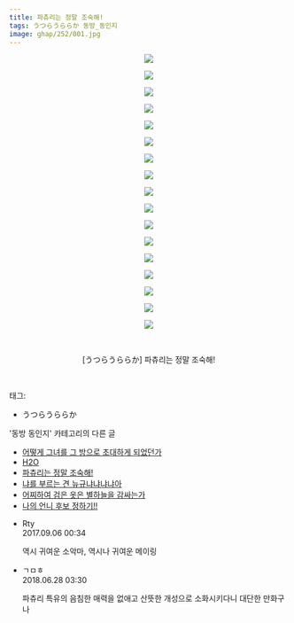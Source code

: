 ```yaml
---
title: 파츄리는 정말 조숙해!
tags: うつらうららか 동방_동인지
image: ghap/252/001.jpg
---
```

<div class="article">
<p style="text-align: center; clear: none; float: none;"><img src="{{ site.nasurl }}/ghap/252/001.jpg"/></p>
<p style="text-align: center; clear: none; float: none;"><img src="{{ site.nasurl }}/ghap/252/002.jpg"/></p>
<p style="text-align: center; clear: none; float: none;"><img src="{{ site.nasurl }}/ghap/252/003.jpg"/></p>
<p style="text-align: center; clear: none; float: none;"><img src="{{ site.nasurl }}/ghap/252/004.jpg"/></p>
<p style="text-align: center; clear: none; float: none;"><img src="{{ site.nasurl }}/ghap/252/005.jpg"/></p>
<p style="text-align: center; clear: none; float: none;"><img src="{{ site.nasurl }}/ghap/252/006.jpg"/></p>
<p style="text-align: center; clear: none; float: none;"><img src="{{ site.nasurl }}/ghap/252/007.jpg"/></p>
<p style="text-align: center; clear: none; float: none;"><img src="{{ site.nasurl }}/ghap/252/008.jpg"/></p>
<p style="text-align: center; clear: none; float: none;"><img src="{{ site.nasurl }}/ghap/252/009.jpg"/></p>
<p style="text-align: center; clear: none; float: none;"><img src="{{ site.nasurl }}/ghap/252/010.jpg"/></p>
<p style="text-align: center; clear: none; float: none;"><img src="{{ site.nasurl }}/ghap/252/011.jpg"/></p>
<p style="text-align: center; clear: none; float: none;"><img src="{{ site.nasurl }}/ghap/252/012.jpg"/></p>
<p style="text-align: center; clear: none; float: none;"><img src="{{ site.nasurl }}/ghap/252/013.jpg"/></p>
<p style="text-align: center; clear: none; float: none;"><img src="{{ site.nasurl }}/ghap/252/014.jpg"/></p>
<p style="text-align: center; clear: none; float: none;"><img src="{{ site.nasurl }}/ghap/252/015.jpg"/></p>
<p style="text-align: center; clear: none; float: none;"><img src="{{ site.nasurl }}/ghap/252/016.jpg"/></p>
<p style="text-align: center; clear: none; float: none;"><img src="{{ site.nasurl }}/ghap/252/017.jpg"/></p>
<p style="text-align: center; clear: none; float: none;"><br/></p>
<p style="text-align: center; clear: none; float: none;">[うつらうららか] 파츄리는 정말 조숙해!</p>
<p><br/></p>
</div><div class="tagTrail">
<p>태그: </p>
<ul>
<li>うつらうららか</li>
</ul>
</div><div class="another">
<p>'동방 동인지' 카테고리의 다른 글</p>
<ul>
<li><a href="/2016-06-19-ghap_254">어떻게 그녀를 그 방으로 초대하게 되었던가</a></li>
<li><a href="/2016-06-19-ghap_253">H2O</a></li>
<li><a href="/2016-06-19-ghap_252">파츄리는 정말 조숙해!</a></li>
<li><a href="/2016-06-19-ghap_251">냐를 부르는 견 뉴규냐냐냐냐아</a></li>
<li><a href="/2016-06-19-ghap_249">어찌하여 검은 옷은 별하늘을 감싸는가</a></li>
<li><a href="/2016-06-19-ghap_248">나의 언니 후보 정하기!!</a></li>
</ul>
</div><div class="cb_module cb_fluid">
<div class="cb_wrt cb_profile">
<div class="comment">
<ul>
<li class="cb_thumb_off" id="comment15077013">
<div class="cb_comment_area">
<div class="cb_info_area">
<div class="cb_section">
<span class="cb_nick_name">Rty</span>
</div>
<div class="cb_section">
<span class="cb_date">2017.09.06 00:34 </span>
</div>
</div>
<div class="cb_dsc_comment">
<p class="cb_dsc">
											역시 귀여운 소악마, 역시나 귀여운 메이링
										</p>
</div>
</div></li>
<li class="cb_thumb_off" id="comment15277753">
<div class="cb_comment_area">
<div class="cb_info_area">
<div class="cb_section">
<span class="cb_nick_name">ㄱㅁㅎ</span>
</div>
<div class="cb_section">
<span class="cb_date">2018.06.28 03:30 </span>
</div>
</div>
<div class="cb_dsc_comment">
<p class="cb_dsc">
											파츄리 특유의 음침한 매력을 없애고 산뜻한 개성으로 소화시키다니 대단한 만화구나
										</p>
</div>
</div></li>
</ul>
</div>
</div><!-- commentList close -->
</div>